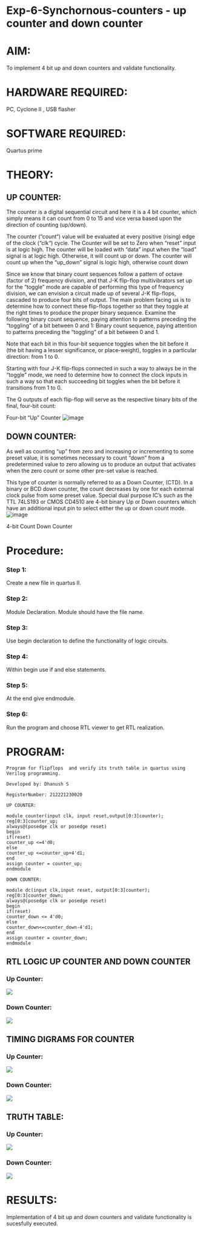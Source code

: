 # Exp-6-Synchornous-counters - up counter and down counter 
# AIM: 
To implement 4 bit up and down counters and validate  functionality.
# HARDWARE REQUIRED: 
PC, Cyclone II , USB flasher
# SOFTWARE REQUIRED: 
Quartus prime
# THEORY: 

## UP COUNTER: 
The counter is a digital sequential circuit and here it is a 4 bit counter, which simply means it can count from 0 to 15 and vice versa based upon the direction of counting (up/down). 

The counter (“count“) value will be evaluated at every positive (rising) edge of the clock (“clk“) cycle.
The Counter will be set to Zero when “reset” input is at logic high.
The counter will be loaded with “data” input when the “load” signal is at logic high. Otherwise, it will count up or down.
The counter will count up when the “up_down” signal is logic high, otherwise count down

Since we know that binary count sequences follow a pattern of octave (factor of 2) frequency division, and that J-K flip-flop multivibrators set up for the “toggle” mode are capable of performing this type of frequency division, we can envision a circuit made up of several J-K flip-flops, cascaded to produce four bits of output.
The main problem facing us is to determine how to connect these flip-flops together so that they toggle at the right times to produce the proper binary sequence.
Examine the following binary count sequence, paying attention to patterns preceding the “toggling” of a bit between 0 and 1:
Binary count sequence, paying attention to patterns preceding the “toggling” of a bit between 0 and 1.

Note that each bit in this four-bit sequence toggles when the bit before it (the bit having a lesser significance, or place-weight), toggles in a particular direction: from 1 to 0.

Starting with four J-K flip-flops connected in such a way to always be in the “toggle” mode, we need to determine how to connect the clock inputs in such a way so that each succeeding bit toggles when the bit before it transitions from 1 to 0.

The Q outputs of each flip-flop will serve as the respective binary bits of the final, four-bit count:

Four-bit “Up” Counter
![image](https://user-images.githubusercontent.com/36288975/169644758-b2f4339d-9532-40c5-af40-8f4f8c942e2c.png)

## DOWN COUNTER:

As well as counting “up” from zero and increasing or incrementing to some preset value, it is sometimes necessary to count “down” from a predetermined value to zero allowing us to produce an output that activates when the zero count or some other pre-set value is reached.

This type of counter is normally referred to as a Down Counter, (CTD). In a binary or BCD down counter, the count decreases by one for each external clock pulse from some preset value. Special dual purpose IC’s such as the TTL 74LS193 or CMOS CD4510 are 4-bit binary Up or Down counters which have an additional input pin to select either the up or down count mode.
![image](https://user-images.githubusercontent.com/36288975/169644844-1a14e123-7228-4ed8-81a9-eb937dff4ac8.png)

4-bit Count Down Counter
# Procedure:
### Step 1:
Create a new file in quartus II.
### Step 2:
Module Declaration. Module should have the file name.
### Step 3:
Use begin declaration to define the functionality of logic circuits.
### Step 4:
Within begin use if and else statements.
### Step 5:
At the end give endmodule.
### Step 6:
Run the program and choose RTL viewer to get RTL realization.


# PROGRAM:
```
Program for flipflops  and verify its truth table in quartus using Verilog programming.

Developed by: Dhanush S

RegisterNumber: 212221230020

UP COUNTER:

module counter(input clk, input reset,output[0:3]counter);
reg[0:3]counter_up;
always@(posedge clk or posedge reset)
begin
if(reset)
counter_up <=4'd0;
else
counter_up <=counter_up+4'd1;
end
assign counter = counter_up;
endmodule

DOWN COUNTER:

module dc(input clk,input reset, output[0:3]counter);
reg[0:3]counter_down;
always@(posedge clk or posedge reset)
begin
if(reset)
counter_down <= 4'd0;
else
counter_down<=counter_down-4'd1;
end
assign counter = counter_down;
endmodule
```
## RTL LOGIC UP COUNTER AND DOWN COUNTER  

### Up Counter:
![](./ucrtl.jpg)

### Down Counter:
![](./dcrtl.jpg)


## TIMING DIGRAMS FOR COUNTER  

### Up Counter:
![](./ucw.jpg)

### Down Counter:
![](./dcw.jpg)

## TRUTH TABLE: 
### Up Counter:
![](./tt1.png)

### Down Counter:
![](./tt2.png)


# RESULTS:
Implementation of 4 bit up and down counters and validate functionality is sucesfully executed.
